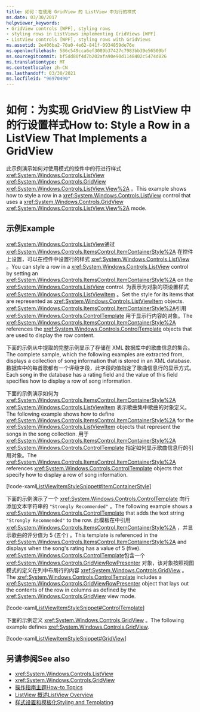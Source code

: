 ```yaml
---
title: 如何：在使用 GridView 的 ListView 中为行的样式
ms.date: 03/30/2017
helpviewer_keywords:
- GridView controls [WPF], styling rows
- styling rows in ListViews implementing GridViews [WPF]
- ListView controls [WPF], styling rows with GridViews
ms.assetid: 2e406ba2-70a0-4e62-841f-0934859de76e
ms.openlocfilehash: 586c549cca6ef3089b37427c7983bb39e56509bf
ms.sourcegitcommit: bf5dd80f4d7b202afa90e90d1148402c5474d826
ms.translationtype: MT
ms.contentlocale: zh-CN
ms.lasthandoff: 03/30/2021
ms.locfileid: "96970490"
---
```

# <a name="how-to-style-a-row-in-a-listview-that-implements-a-gridview"></a><span data-ttu-id="da9be-102">如何：为实现 GridView 的 ListView 中的行设置样式</span><span class="sxs-lookup"><span data-stu-id="da9be-102">How to: Style a Row in a ListView That Implements a GridView</span></span>
<span data-ttu-id="da9be-103">此示例演示如何对使用模式的控件中的行进行样式 <xref:System.Windows.Controls.ListView> <xref:System.Windows.Controls.GridView> <xref:System.Windows.Controls.ListView.View%2A> 。</span><span class="sxs-lookup"><span data-stu-id="da9be-103">This example shows how to style a row in a <xref:System.Windows.Controls.ListView> control that uses a <xref:System.Windows.Controls.GridView> <xref:System.Windows.Controls.ListView.View%2A> mode.</span></span>  
  
## <a name="example"></a><span data-ttu-id="da9be-104">示例</span><span class="sxs-lookup"><span data-stu-id="da9be-104">Example</span></span>  
 <span data-ttu-id="da9be-105"><xref:System.Windows.Controls.ListView>通过 <xref:System.Windows.Controls.ItemsControl.ItemContainerStyle%2A> 在控件上设置，可以在控件中设置行的样式 <xref:System.Windows.Controls.ListView> 。</span><span class="sxs-lookup"><span data-stu-id="da9be-105">You can style a row in a <xref:System.Windows.Controls.ListView> control by setting an <xref:System.Windows.Controls.ItemsControl.ItemContainerStyle%2A> on the <xref:System.Windows.Controls.ListView> control.</span></span> <span data-ttu-id="da9be-106">为表示为对象的项设置样式 <xref:System.Windows.Controls.ListViewItem> 。</span><span class="sxs-lookup"><span data-stu-id="da9be-106">Set the style for its items that are represented as <xref:System.Windows.Controls.ListViewItem> objects.</span></span> <span data-ttu-id="da9be-107"><xref:System.Windows.Controls.ItemsControl.ItemContainerStyle%2A>引用 <xref:System.Windows.Controls.ControlTemplate> 用于显示行内容的对象。</span><span class="sxs-lookup"><span data-stu-id="da9be-107">The <xref:System.Windows.Controls.ItemsControl.ItemContainerStyle%2A> references the <xref:System.Windows.Controls.ControlTemplate> objects that are used to display the row content.</span></span>  
  
 <span data-ttu-id="da9be-108">下面的示例从中提取的完整示例显示了存储在 XML 数据库中的歌曲信息的集合。</span><span class="sxs-lookup"><span data-stu-id="da9be-108">The complete sample, which the following examples are extracted from, displays a collection of song information that is stored in an XML database.</span></span> <span data-ttu-id="da9be-109">数据库中的每首歌都有一个评级字段，此字段的值指定了歌曲信息行的显示方式。</span><span class="sxs-lookup"><span data-stu-id="da9be-109">Each song in the database has a rating field and the value of this field specifies how to display a row of song information.</span></span>  
  
 <span data-ttu-id="da9be-110">下面的示例演示如何为 <xref:System.Windows.Controls.ItemsControl.ItemContainerStyle%2A> <xref:System.Windows.Controls.ListViewItem> 表示歌曲集中歌曲的对象定义。</span><span class="sxs-lookup"><span data-stu-id="da9be-110">The following example shows how to define <xref:System.Windows.Controls.ItemsControl.ItemContainerStyle%2A> for the <xref:System.Windows.Controls.ListViewItem> objects that represent the songs in the song collection.</span></span> <span data-ttu-id="da9be-111">用于 <xref:System.Windows.Controls.ItemsControl.ItemContainerStyle%2A> <xref:System.Windows.Controls.ControlTemplate> 指定如何显示歌曲信息行的引用对象。</span><span class="sxs-lookup"><span data-stu-id="da9be-111">The <xref:System.Windows.Controls.ItemsControl.ItemContainerStyle%2A> references <xref:System.Windows.Controls.ControlTemplate> objects that specify how to display a row of song information.</span></span>  
  
 [!code-xaml[ListViewItemStyleSnippet#ItemContainerStyle](~/samples/snippets/csharp/VS_Snippets_Wpf/ListViewItemStyleSnippet/CS/Window1.xaml#itemcontainerstyle)]  
  
 <span data-ttu-id="da9be-112">下面的示例演示了一个 <xref:System.Windows.Controls.ControlTemplate> 向行添加文本字符串的 `"Strongly Recommended"` 。</span><span class="sxs-lookup"><span data-stu-id="da9be-112">The following example shows a <xref:System.Windows.Controls.ControlTemplate> that adds the text string `"Strongly Recommended"` to the row.</span></span> <span data-ttu-id="da9be-113">此模板在中引用 <xref:System.Windows.Controls.ItemsControl.ItemContainerStyle%2A> ，并显示歌曲的评分值为 5 (五个) 。</span><span class="sxs-lookup"><span data-stu-id="da9be-113">This template is referenced in the <xref:System.Windows.Controls.ItemsControl.ItemContainerStyle%2A> and displays when the song's rating has a value of 5 (five).</span></span> <span data-ttu-id="da9be-114"><xref:System.Windows.Controls.ControlTemplate>包含一个 <xref:System.Windows.Controls.GridViewRowPresenter> 对象，该对象按照视图模式的定义在列中布局行的内容 <xref:System.Windows.Controls.GridView> 。</span><span class="sxs-lookup"><span data-stu-id="da9be-114">The <xref:System.Windows.Controls.ControlTemplate> includes a <xref:System.Windows.Controls.GridViewRowPresenter> object that lays out the contents of the row in columns as defined by the <xref:System.Windows.Controls.GridView> view mode.</span></span>  
  
 [!code-xaml[ListViewItemStyleSnippet#ControlTemplate](~/samples/snippets/csharp/VS_Snippets_Wpf/ListViewItemStyleSnippet/CS/Window1.xaml#controltemplate)]  
  
 <span data-ttu-id="da9be-115">下面的示例定义 <xref:System.Windows.Controls.GridView> 。</span><span class="sxs-lookup"><span data-stu-id="da9be-115">The following example defines <xref:System.Windows.Controls.GridView>.</span></span>  
  
 [!code-xaml[ListViewItemStyleSnippet#GridView](~/samples/snippets/csharp/VS_Snippets_Wpf/ListViewItemStyleSnippet/CS/Window1.xaml#gridview)]  
  
## <a name="see-also"></a><span data-ttu-id="da9be-116">另请参阅</span><span class="sxs-lookup"><span data-stu-id="da9be-116">See also</span></span>

- <xref:System.Windows.Controls.ListView>
- <xref:System.Windows.Controls.GridView>
- [<span data-ttu-id="da9be-117">操作指南主题</span><span class="sxs-lookup"><span data-stu-id="da9be-117">How-to Topics</span></span>](listview-how-to-topics.md)
- [<span data-ttu-id="da9be-118">ListView 概述</span><span class="sxs-lookup"><span data-stu-id="da9be-118">ListView Overview</span></span>](listview-overview.md)
- [<span data-ttu-id="da9be-119">样式设置和模板化</span><span class="sxs-lookup"><span data-stu-id="da9be-119">Styling and Templating</span></span>](/dotnet/desktop-wpf/fundamentals/styles-templates-overview)
